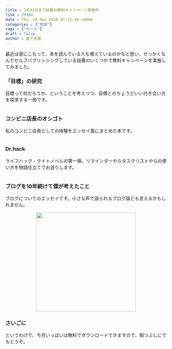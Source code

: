 ```yaml
---
title : 3月31日まで拙著の無料キャンペーン実施中
link : 29984
date : Thu, 26 Mar 2020 07:15:40 +0000
categories : ["告知"]
tags : ["セール"]
draft : false
author : 倉下忠憲
---
```


最近は家にこもって、本を読んでいる人も増えているのかなと思い、せっかくなんでセルフパブリッシングしている拙著のいくつかで無料キャンペーンを実施してみました。

<h3>「目標」の研究</h3>

目標って何だろうか、ということを考えつつ、目標とのちょうどいい付き合い方を探求する一冊です。

<p style="text-align: center;"><a href="http://www.amazon.co.jp/exec/obidos/ASIN/B01MXXFY28/rashita1000-22/ref=nosim/"target="_blank" rel="noopener" name="amazletlink"><img class="aligncenter" style="border: none;" src="https://images-fe.ssl-images-amazon.com/images/I/410t4sR1ziL._SY346_.jpg" alt="" /></a>

<h3>コンビニ店長のオシゴト</h3>

私のコンビニ店長としての体験をエッセイ風にまとめた本です。

<p style="text-align: center;"><a href="http://www.amazon.co.jp/exec/obidos/ASIN/B00O0H7SGS/rashita1000-22/ref=nosim/"target="_blank" rel="noopener" name="amazletlink"><img class="aligncenter" style="border: none;" src="https://images-fe.ssl-images-amazon.com/images/I/412bsO%2B3ZOL._SY346_.jpg" alt="" /></a>

<h3>Dr.hack</h3>

ライフハック・ライトノベルの第一弾。リマインダーやらタスクリストやらの使い方を物語仕立てでお送りします。

<p style="text-align: center;"><a href="http://www.amazon.co.jp/exec/obidos/ASIN/B06XTC39LY/rashita1000-22/ref=nosim/"target="_blank" rel="noopener" name="amazletlink"><img class="aligncenter" style="border: none;" src="https://images-fe.ssl-images-amazon.com/images/I/41VTeWXKoeL._SY346_.jpg" alt="" /></a>

<h3>ブログを10年続けて僕が考えたこと</h3>

ブログについてのエッセイです。小さな声で語られるブログ論とも言えるかもしれません。

<p style="text-align: center;"><a href="http://www.amazon.co.jp/exec/obidos/ASIN/B00YI05M1K/rashita1000-22/ref=nosim/"target="_blank" rel="noopener" name="amazletlink"><img class="aligncenter" style="width:310px;border: none;" src="https://rashita.net/blog/wp-content/uploads/2020/03/cover_blog.jpg" alt="" /></a>

<h3>さいごに</h3>

というわけで、今月いっぱいは無料でダウンロードできますので、暇つぶしにでもどうぞ。